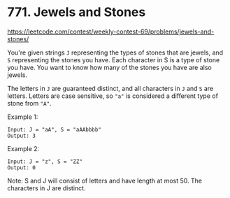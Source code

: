 # 771. Jewels and Stones

https://leetcode.com/contest/weekly-contest-69/problems/jewels-and-stones/

You're given strings `J` representing the types of stones that are jewels, and `S` representing the stones you have. Each character in S is a type of stone you have. You want to know how many of the stones you have are also jewels.

The letters in `J` are guaranteed distinct, and all characters in `J` and `S` are letters. Letters are case sensitive, so `"a"` is considered a different type of stone from `"A"`.

Example 1:

```
Input: J = "aA", S = "aAAbbbb"
Output: 3
```

Example 2:

```
Input: J = "z", S = "ZZ"
Output: 0
```

Note:
S and J will consist of letters and have length at most 50.
The characters in J are distinct.
